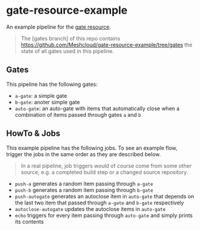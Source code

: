 # gate-resource-example

An example pipeline for the [gate resource](https://github.com/Meshcloud/gate-resource).

> The [gates branch] of this repo contains https://github.com/Meshcloud/gate-resource-example/tree/gates the state of all gates used in this pipeline.

## Gates

This pipeline has the following gates: 

- `a-gate`: a simple gate
- `b-gate`: anoter simple gate
- `auto-gate`: an auto-gate with items that automatically close when a combination of items passed through gates `a` and `b`

## HowTo & Jobs

This example pipeline has the following jobs. To see an example flow, trigger the jobs in the same order as they are described below.

> In a real pipeline, job triggers would of course come from some other source, e.g. a completed build step or a changed source repository.

- `push-a` generates a random item passing through `a-gate`
- `push-b` generates a random item passing through `b-gate`
- `push-autogate` generates an autoclose item in `auto-gate` that depends on the last two item that passed through `a-gate` and `b-gate` respectively
- `autoclose-autogate` updates the autoclose items in `auto-gate`
- `echo` triggers for every item passing through `auto-gate` and simply prints its contents

